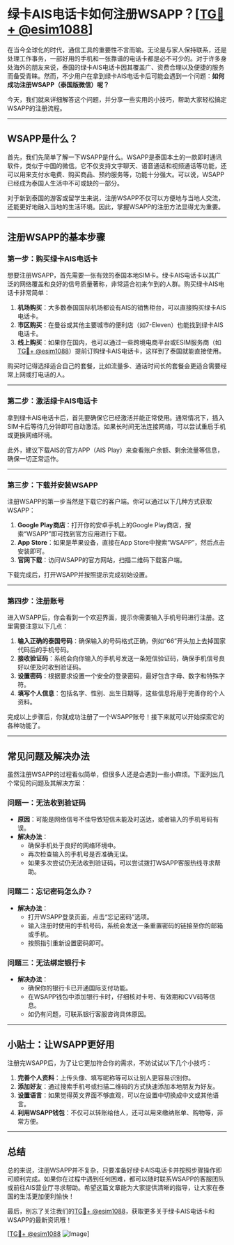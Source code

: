 # 绿卡AIS电话卡如何注册WSAPP？[[TG💪+ @esim1088](https://t.me/s/esim1088)]

在当今全球化的时代，通信工具的重要性不言而喻。无论是与家人保持联系，还是处理工作事务，一部好用的手机和一张靠谱的电话卡都是必不可少的。对于许多身处海外的朋友来说，泰国的绿卡AIS电话卡因其覆盖广、资费合理以及便捷的服务而备受青睐。然而，不少用户在拿到绿卡AIS电话卡后可能会遇到一个问题：**如何成功注册WSAPP（泰国版微信）呢？**

今天，我们就来详细解答这个问题，并分享一些实用的小技巧，帮助大家轻松搞定WSAPP的注册流程。

---

## WSAPP是什么？

首先，我们先简单了解一下WSAPP是什么。WSAPP是泰国本土的一款即时通讯软件，类似于中国的微信。它不仅支持文字聊天、语音通话和视频通话等功能，还可以用来支付水电费、购买商品、预约服务等，功能十分强大。可以说，WSAPP已经成为泰国人生活中不可或缺的一部分。

对于新到泰国的游客或留学生来说，注册WSAPP不仅可以方便地与当地人交流，还能更好地融入当地的生活环境。因此，掌握WSAPP的注册方法显得尤为重要。

---

## 注册WSAPP的基本步骤

### 第一步：购买绿卡AIS电话卡

想要注册WSAPP，首先需要一张有效的泰国本地SIM卡。绿卡AIS电话卡以其广泛的网络覆盖和良好的信号质量著称，非常适合初来乍到的人群。购买绿卡AIS电话卡非常简单：

1. **机场购买**：大多数泰国国际机场都设有AIS的销售柜台，可以直接购买绿卡AIS电话卡。
2. **市区购买**：在曼谷或其他主要城市的便利店（如7-Eleven）也能找到绿卡AIS电话卡。
3. **线上购买**：如果你在国内，也可以通过一些跨境电商平台或ESIM服务商（如[TG💪+ @esim1088](https://t.me/s/esim1088)）提前订购绿卡AIS电话卡，这样到了泰国就能直接使用。

购买时记得选择适合自己的套餐，比如流量多、通话时间长的套餐会更适合需要经常上网或打电话的人。

---

### 第二步：激活绿卡AIS电话卡

拿到绿卡AIS电话卡后，首先要确保它已经激活并能正常使用。通常情况下，插入SIM卡后等待几分钟即可自动激活。如果长时间无法连接网络，可以尝试重启手机或更换网络环境。

此外，建议下载AIS的官方APP（AIS Play）来查看账户余额、剩余流量等信息，确保一切正常运作。

---

### 第三步：下载并安装WSAPP

注册WSAPP的第一步当然是下载它的客户端。你可以通过以下几种方式获取WSAPP：

1. **Google Play商店**：打开你的安卓手机上的Google Play商店，搜索“WSAPP”即可找到官方应用进行下载。
2. **App Store**：如果是苹果设备，直接在App Store中搜索“WSAPP”，然后点击安装即可。
3. **官网下载**：访问WSAPP的官方网站，扫描二维码下载客户端。

下载完成后，打开WSAPP并按照提示完成初始设置。

---

### 第四步：注册账号

进入WSAPP后，你会看到一个欢迎界面，提示你需要输入手机号码进行注册。这里需要注意以下几点：

1. **输入正确的泰国号码**：确保输入的号码格式正确，例如“66”开头加上去掉国家代码后的手机号码。
2. **接收验证码**：系统会向你输入的手机号发送一条短信验证码，确保手机信号良好以便及时收到验证码。
3. **设置密码**：根据要求设置一个安全的登录密码，最好包含字母、数字和特殊字符。
4. **填写个人信息**：包括名字、性别、出生日期等，这些信息将用于完善你的个人资料。

完成以上步骤后，你就成功注册了一个WSAPP账号！接下来就可以开始探索它的各种功能了。

---

## 常见问题及解决办法

虽然注册WSAPP的过程看似简单，但很多人还是会遇到一些小麻烦。下面列出几个常见的问题及其解决方案：

### 问题一：无法收到验证码

- **原因**：可能是网络信号不佳导致短信未能及时送达，或者输入的手机号码有误。
- **解决办法**：
  - 确保手机处于良好的网络环境中。
  - 再次检查输入的手机号是否准确无误。
  - 如果多次尝试仍无法收到验证码，可以尝试拨打WSAPP客服热线寻求帮助。

### 问题二：忘记密码怎么办？

- **解决办法**：
  - 打开WSAPP登录页面，点击“忘记密码”选项。
  - 输入注册时使用的手机号码，系统会发送一条重置密码的链接至你的邮箱或手机。
  - 按照指引重新设置密码即可。

### 问题三：无法绑定银行卡

- **解决办法**：
  - 确保你的银行卡已开通国际支付功能。
  - 在WSAPP钱包中添加银行卡时，仔细核对卡号、有效期和CVV码等信息。
  - 如仍有问题，可联系银行客服咨询具体原因。

---

## 小贴士：让WSAPP更好用

注册完WSAPP后，为了让它更加符合你的需求，不妨试试以下几个小技巧：

1. **完善个人资料**：上传头像、填写昵称等可以让别人更容易识别你。
2. **添加好友**：通过搜索手机号或扫描二维码的方式快速添加本地朋友为好友。
3. **设置语言**：如果觉得英文界面不够直观，可以在设置中切换成中文或其他语言。
4. **利用WSAPP钱包**：不仅可以转账给他人，还可以用来缴纳账单、购物等，非常方便。

---

## 总结

总的来说，注册WSAPP并不复杂，只要准备好绿卡AIS电话卡并按照步骤操作即可顺利完成。如果你在过程中遇到任何困难，都可以随时联系WSAPP的客服团队或前往AIS营业厅寻求帮助。希望这篇文章能为大家提供清晰的指导，让大家在泰国的生活更加便利愉快！

最后，别忘了关注我们的[TG💪+ @esim1088](https://t.me/s/esim1088)，获取更多关于绿卡AIS电话卡和WSAPP的最新资讯哦！

[[TG💪+ @esim1088](https://t.me/s/esim1088) ![Image](https://i.postimg.cc/4NQfJmqS/Snipaste-2025-05-13-00-14-12.png)]